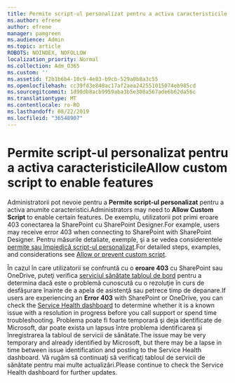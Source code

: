 ```yaml
---
title: Permite script-ul personalizat pentru a activa caracteristicile
ms.author: efrene
author: efrene
manager: pamgreen
ms.audience: Admin
ms.topic: article
ROBOTS: NOINDEX, NOFOLLOW
localization_priority: Normal
ms.collection: Adm_O365
ms.custom: ''
ms.assetid: f2b1b6b4-10c9-4e83-b9cb-529a0b8a3c55
ms.openlocfilehash: cc39fd3e840ac17af2aea242551015074eb985cd
ms.sourcegitcommit: 1d98db8acb9959aba3b5e308a567ade6b62da56c
ms.translationtype: MT
ms.contentlocale: ro-RO
ms.lasthandoff: 08/22/2019
ms.locfileid: "36548907"
---
```

# <a name="allow-custom-script-to-enable-features"></a><span data-ttu-id="463fe-102">Permite script-ul personalizat pentru a activa caracteristicile</span><span class="sxs-lookup"><span data-stu-id="463fe-102">Allow custom script to enable features</span></span>

<span data-ttu-id="463fe-103">Administratorii pot nevoie pentru a **Permite script-ul personalizat** pentru a activa anumite caracteristici.</span><span class="sxs-lookup"><span data-stu-id="463fe-103">Administrators may need to **Allow Custom Script** to enable certain features.</span></span> <span data-ttu-id="463fe-104">De exemplu, utilizatorii pot primi eroare 403 conectarea la SharePoint cu SharePoint Designer.</span><span class="sxs-lookup"><span data-stu-id="463fe-104">For example, users may receive error 403 when connecting to SharePoint with SharePoint Designer.</span></span> <span data-ttu-id="463fe-105">Pentru măsurile detaliate, exemple, şi a se vedea considerentele [permite sau împiedică script-ul personalizat](https://docs.microsoft.com/sharepoint/allow-or-prevent-custom-script).</span><span class="sxs-lookup"><span data-stu-id="463fe-105">For detailed steps, examples, and considerations see [Allow or prevent custom script](https://docs.microsoft.com/sharepoint/allow-or-prevent-custom-script).</span></span>

<span data-ttu-id="463fe-106">În cazul în care utilizatorii se confruntă cu o **eroare 403** cu SharePoint sau OneDrive, puteţi verifica [serviciul sănătate tabloul de bord](https://admin.microsoft.com/AdminPortal/Home#/servicehealth) pentru a determina dacă este o problemă cunoscută cu o rezoluţie în curs de desfăşurare înainte de a apela de asistenţă sau petrece timp de depanare.</span><span class="sxs-lookup"><span data-stu-id="463fe-106">If users are experiencing an **Error 403** with SharePoint or OneDrive, you can check the [Service Health dashboard](https://admin.microsoft.com/AdminPortal/Home#/servicehealth) to determine whether it is a known issue with a resolution in progress before you call support or spend time troubleshooting.</span></span> <span data-ttu-id="463fe-107">Problema poate fi foarte temporară şi deja identificate de Microsoft, dar poate exista un lapsus între problema identificarea şi înregistrarea la tabloul de servicii de sănătate.</span><span class="sxs-lookup"><span data-stu-id="463fe-107">The issue may be very temporary and already identified by Microsoft, but there may be a lapse in time between issue identification and posting to the Service Health dashboard.</span></span> <span data-ttu-id="463fe-108">Vă rugăm să continuaţi să verificaţi tabloul de servicii de sănătate pentru mai multe actualizări.</span><span class="sxs-lookup"><span data-stu-id="463fe-108">Please continue to check the Service Health dashboard for further updates.</span></span>

